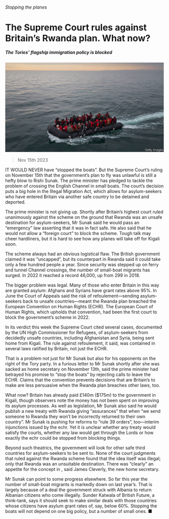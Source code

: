 ###### Stopping the planes

# The Supreme Court rules against Britain’s Rwanda plan. What now? 

##### The Tories’ flagship immigration policy is blocked 

![image](images/20231118_BRP002.jpg) 

> Nov 15th 2023 

IT WOULD NEVER have “stopped the boats”. But the Supreme Court’s ruling on November 15th that the government’s plan to fly  was unlawful is still a hefty blow to Rishi Sunak. The prime minister has pledged to tackle the problem of  crossing the English Channel in small boats. The court’s decision puts a big hole in the Illegal Migration Act, which allows for asylum-seekers who have entered Britain via another safe country to be detained and deported.

The prime minister is not giving up. Shortly after Britain’s highest court ruled unanimously against the scheme on the ground that Rwanda was an unsafe destination for asylum-seekers, Mr Sunak said he would pass an “emergency” law asserting that it was in fact safe. He also said that he would not allow a “foreign court” to block the scheme. Tough talk may cheer hardliners, but it is hard to see how any planes will take off for Kigali soon. 

The scheme always had an obvious logistical flaw. The British government claimed it was “uncapped”, but its counterpart in Rwanda said it could take only a few hundred people a year. Since security was stepped up on ferry and tunnel Channel crossings, the number of small-boat migrants has surged. In 2022 it reached a record 46,000, up from 299 in 2018.

The bigger problem was legal. Many of those who enter Britain in this way are granted asylum: Afghans and Syrians have grant rates above 95%. In June the Court of Appeals said the risk of refoulement—sending asylum-seekers back to unsafe countries—meant the Rwanda plan breached the European Convention on Human Rights (ECHR). The European Court of Human Rights, which upholds that convention, had been the first court to block the government’s scheme in 2022. 

In its verdict this week the Supreme Court cited several cases, documented by the UN High Commissioner for Refugees, of asylum-seekers from decidedly unsafe countries, including Afghanistan and Syria, being sent home from Kigali. The rule against refoulement, it said, was contained in several laws ratified by Britain, not just the ECHR.

That is a problem not just for Mr Sunak but also for his opponents on the right of the Tory party. In a furious letter to Mr Sunak shortly after she was sacked as home secretary on November 13th,  said the prime minister had betrayed his promise to “stop the boats” by rejecting calls to leave the ECHR. Claims that the convention prevents decisions that are Britain’s to make are less persuasive when the Rwanda plan breaches other laws, too. 

What now? Britain has already paid £140m ($175m) to the government in Kigali, though observers note the money has not been spent on improving its asylum processes. As well as legislation, Mr Sunak also said he would publish a new treaty with Rwanda giving “assurances” that when “we send someone to Rwanda they won’t be incorrectly returned to their own country”. Mr Sunak is pushing for reforms to “rule 39 orders”, too—interim injunctions issued by the echr. Yet it is unclear whether any treaty would satisfy the courts, whether any law would get through the Lords or how exactly the echr could be stopped from blocking things. 

Beyond such theatrics, the government will look for other safe third countries for asylum-seekers to be sent to. None of the court judgments that ruled against the Rwanda scheme found that the idea itself was illegal; only that Rwanda was an unsuitable destination. There was “clearly” an appetite for the concept in , said James Cleverly, the new home secretary. 

Mr Sunak can point to some progress elsewhere. So far this year the number of small-boat migrants is markedly down on last year’s. That is largely because of a deal the government struck with Albania to return Albanian citizens who come illegally. Sunder Katwala of British Future, a think-tank, says it should seek to make similar deals with those countries whose citizens have asylum grant rates of, say, below 60%. Stopping the boats will not depend on one big policy, but a number of small ones. ■


